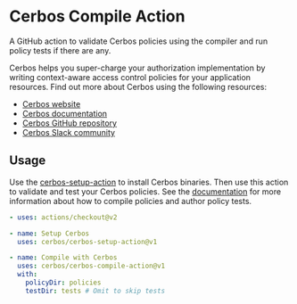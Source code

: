 # Cerbos Compile Action

A GitHub action to validate Cerbos policies using the compiler and run policy tests if there are any. 

Cerbos helps you super-charge your authorization implementation by writing context-aware access control policies for your application resources. Find out more about Cerbos using the following resources:

* [Cerbos website](https://cerbos.dev)
* [Cerbos documentation](https://docs.cerbos.dev)
* [Cerbos GitHub repository](https://github.com/cerbos/cerbos)
* [Cerbos Slack community](http://go.cerbos.io/slack)

## Usage

Use the [cerbos-setup-action](https://github.com/cerbos/cerbos-setup-action) to install Cerbos binaries. Then use this action to validate and test your Cerbos policies. See the [documentation](https://docs.cerbos.dev/cerbos/latest/policies/compile.html) for more information about how to compile policies and author policy tests. 


```yaml
- uses: actions/checkout@v2

- name: Setup Cerbos
  uses: cerbos/cerbos-setup-action@v1

- name: Compile with Cerbos
  uses: cerbos/cerbos-compile-action@v1
  with:
    policyDir: policies
    testDir: tests # Omit to skip tests
```

